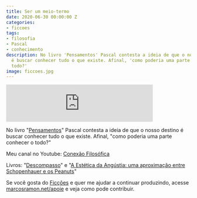 ```yaml
---
title: Ser um meio-termo
date: 2020-06-30 00:00:00 Z
categories:
- ficcoes
tags:
- filosofia
- Pascal
- conhecimento
description: No livro 'Pensamentos' Pascal contesta a ideia de que o nosso destino
  é buscar conhecer tudo o que existe. Afinal, 'como poderia uma parte conhecer o
  todo?'
image: ficcoes.jpg
---
```


<iframe src="https://anchor.fm/podcastficcoes/embed/episodes/Ser-um-meio-termo-eg5cel" height="102px" width="400px" frameborder="0" scrolling="no"></iframe>

No livro "[Pensamentos](https://amzn.to/2Ahl5Cb)" Pascal contesta a ideia de que o nosso destino é buscar conhecer tudo o que existe. Afinal, "como poderia uma parte conhecer o todo?"

Meu canal no Youtube: [Conexão Filosófica](https://www.youtube.com/ConexaoFilosofica)

Livros: "[Descompasso](https://amzn.to/2XVTP3y)" e "[A Estética da Angústia: uma aproximação entre Schopenhauer e os Peanuts](https://amzn.to/2XUEj80)"

Se você gosta do [Ficções](https://marcosramon.net/ficcoes/) e quer me ajudar a continuar produzindo, acesse [marcosramon.net/apoie](https://marcosramon.net/apoie/) e veja como pode contribuir.

